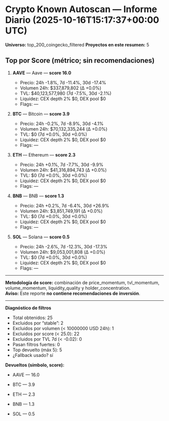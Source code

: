 # Crypto Known Autoscan — Informe Diario (2025-10-16T15:17:37+00:00 UTC)

**Universo:** top_200_coingecko_filtered
**Proyectos en este resumen:** 5

## Top por Score (métrico; sin recomendaciones)

1. **AAVE** — Aave — **score 16.0**
   - Precio: 24h -1.8%, 7d -11.4%, 30d -17.4%
   - Volumen 24h: $337,879,802 (Δ +0.0%)
   - TVL: $40,123,577,980 (7d -7.5%, 30d -2.1%)
   - Liquidez: CEX depth 2% $0, DEX pool $0
   - Flags: —

2. **BTC** — Bitcoin — **score 3.9**
   - Precio: 24h -0.2%, 7d -8.9%, 30d -4.1%
   - Volumen 24h: $70,132,335,244 (Δ +0.0%)
   - TVL: $0 (7d +0.0%, 30d +0.0%)
   - Liquidez: CEX depth 2% $0, DEX pool $0
   - Flags: —

3. **ETH** — Ethereum — **score 2.3**
   - Precio: 24h +0.1%, 7d -7.7%, 30d -9.9%
   - Volumen 24h: $41,316,894,743 (Δ +0.0%)
   - TVL: $0 (7d +0.0%, 30d +0.0%)
   - Liquidez: CEX depth 2% $0, DEX pool $0
   - Flags: —

4. **BNB** — BNB — **score 1.3**
   - Precio: 24h +0.2%, 7d -6.4%, 30d +26.9%
   - Volumen 24h: $3,851,749,191 (Δ +0.0%)
   - TVL: $0 (7d +0.0%, 30d +0.0%)
   - Liquidez: CEX depth 2% $0, DEX pool $0
   - Flags: —

5. **SOL** — Solana — **score 0.5**
   - Precio: 24h -2.6%, 7d -12.3%, 30d -17.3%
   - Volumen 24h: $9,053,001,808 (Δ +0.0%)
   - TVL: $0 (7d +0.0%, 30d +0.0%)
   - Liquidez: CEX depth 2% $0, DEX pool $0
   - Flags: —


---

**Metodología de score:** combinación de price_momentum, tvl_momentum, volume_momentum, liquidity_quality y holder_concentration.  
**Aviso:** Este reporte **no contiene recomendaciones de inversión**.


---
**Diagnóstico de filtros**

- Total obtenidos: 25
- Excluidos por “stable”: 2
- Excluidos por volumen (< 10000000 USD 24h): 1
- Excluidos por score (< 25.0): 22
- Excluidos por TVL 7d (< -0.02): 0
- Pasan filtros fuertes: 0
- Top devuelto (máx 5): 5
- ¿Fallback usado? sí


**Devueltos (símbolo, score):**

- AAVE — 16.0

- BTC — 3.9

- ETH — 2.3

- BNB — 1.3

- SOL — 0.5


